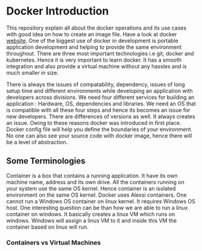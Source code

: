 # Docker Introduction 
This repository explain all about the docker operations and its use cases with good idea on how to create an image file. Have a look at docker [website](https://www.docker.com/). One of the biggest use of docker in development is portable application development and helping to provide the same environment throughout. There are three most important technologies i.e git, docker and kubernetes. Hence it is very important to learn docker. It has a smooth integration and also provide a virtual machine without any hassles and is much smaller in size. 

There is always the issues of compatability, dependency, issues of long setup time and different environments while developing an application with developers across divisions. We need four different services for building an application : Hardware, OS, dependencies and libraries. We need an OS that is compatible with all these four steps and hence its becomes an issue for new developers. There are differences of versions as well. It always creates an issue. Owing to these reasons docker was introduced in first place. Docker config file will help you define the boundaries of your environment. No one can also see your source code with docker image, hence there will be a level of abstraction. 

## Some Terminologies 

Container is a box that contains a running application. It have its own machine name, address and its own drive. All the containers running on your system use the same OS kernel. Hence container is an isolated environment on the same OS kernel. Docker uses Alexsi containers. One cannot run a Windows OS container on linux kernel. It requires Windows OS host. One interesting question can be than how we are able to run a linux container on windows. It basically creates a linux VM which runs on windows. Windows will assign a linus VM to it and inside this VM the container based on linux will run. 

### Containers vs Virtual Machines 


